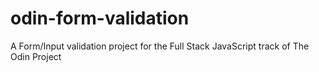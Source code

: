 # odin-form-validation
A Form/Input validation project for the Full Stack JavaScript track of The Odin Project
